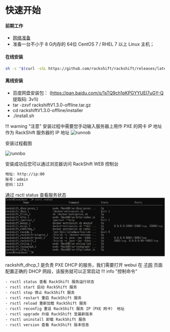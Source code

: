 # 快速开始

#### 前期工作

- [网络准备](network.md)
- 准备一台不小于 8 G内存的 64位 CentOS 7 / RHEL 7 以上 Linux 主机；

#### 在线安装

 ```sh
 sh -c "$(curl -sSL https://github.com/rackshift/rackshift/releases/latest/download/quick_start.sh)"
 ```

#### 离线安装

* 百度网盘安装包： (https://pan.baidu.com/s/1sTQ9ch1pKPGYYUEI7uGY-Q 提取码: 3v1i)
* tar -zxvf rackshiftV1.3.0-offline.tar.gz
* cd rackshiftV1.3.0-offline/installer
* ./install.sh

!!! warning "注意"
安装过程中需要您手动输入服务器上用作 PXE 的网卡 IP 地址作为 RackShift 服务器的 IP 地址
![runnob](https://f2c-south.oss-cn-shenzhen.aliyuncs.com/RackHD-dont-del/RackShift/config_network.jpg)

安装过程截图

![runnbo](https://f2c-south.oss-cn-shenzhen.aliyuncs.com/RackHD-dont-del/RackShift/setup.jpg)

安装成功后您可以通过浏览器访问 RackShift WEB 控制台

``` sh
地址: http://ip:80
账号：admin
密码：123   

```

通过 rsctl status 查看服务状态
![runnob](./static/wizard/rs_status.png)

rackshift_dhcp_1 是负责 PXE DHCP 的服务，我们需要打开 webui 在 [子网](config.md) 页面配置正确的 DHCP 网段，该服务就可以正常启动
!!! info "控制命令"

    - rsctl status 查看 RackShift 服务运行状态 
    - rsctl start 启动 RackShift 服务 
    - rsctl stop 停止 RackShift 服务 
    - rsctl restart 重启 RackShift 服务 
    - rsctl reload 重新加载 RackShift 服务 
    - rsctl reconfig 重设 RackShift 服务 IP（PXE 网卡） 地址 
    - rsctl upgrade 升级 RackShift 至最新版本 
    - rsctl uninstall 卸载 RackShift 服务 
    - rsctl version 查看 RackShift 版本信息